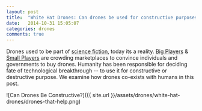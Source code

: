 ```yaml
---
layout: post
title:  "White Hat Drones: Can drones be used for constructive purposes?"
date:   2014-10-31 15:05:07
categories: drones
comments: true
---
```

Drones used to be part of [science fiction](http://knowdrones.wikispot.org/Drones_in_Science_Fiction), today its a reality. [Big Players](http://www.ibtimes.com/12-companies-will-conquer-drone-market-2014-2015-1534360) & [Small Players](http://www.uavglobal.com/list-of-manufacturers/) are crowding marketplaces to convince individuals and governments to buy drones. Humanity has been responsible for deciding fate of technological breakthrough -- to use it for constructive or destructive purpose. We examine how drones co-exists with humans in this post. 

![Can Drones Be Constructive?]({{ site.url }}/assets/drones/white-hat-drones/drones-that-help.png)
